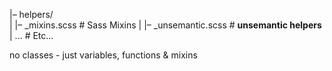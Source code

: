 |– helpers/  
| |– \_mixins.scss # Sass Mixins
| |– \_unsemantic.scss # **unsemantic helpers**
| ... # Etc…

no classes - just variables, functions & mixins

